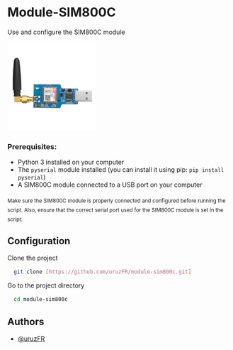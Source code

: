 
# Module-SIM800C

Use and configure the SIM800C module


![logo](/Images/module.png )

### Prerequisites:

- Python 3 installed on your computer
- The `pyserial` module installed (you can install it using pip: `pip install pyserial`)
- A SIM800C module connected to a USB port on your computer

<sub>Make sure the SIM800C module is properly connected and configured before running the script. Also, ensure that the correct serial port used for the SIM800C module is set in the script.</sub>


## Configuration

Clone the project

```bash
  git clone [https://github.com/uruzFR/module-sim800c.git]
```

Go to the project directory

```bash
  cd module-sim800c
```

## Authors

- [@uruzFR](https://github.com/uruzFR)
